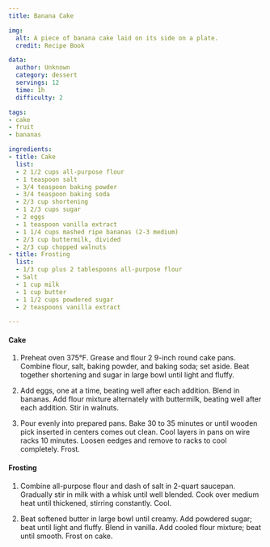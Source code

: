 ```yaml
---
title: Banana Cake

img:
  alt: A piece of banana cake laid on its side on a plate.
  credit: Recipe Book

data:
  author: Unknown
  category: dessert
  servings: 12
  time: 1h
  difficulty: 2

tags:
- cake
- fruit
- bananas

ingredients:
- title: Cake
  list:
  - 2 1/2 cups all-purpose flour
  - 1 teaspoon salt
  - 3/4 teaspoon baking powder
  - 3/4 teaspoon baking soda
  - 2/3 cup shortening
  - 1 2/3 cups sugar
  - 2 eggs
  - 1 teaspoon vanilla extract
  - 1 1/4 cups mashed ripe bananas (2-3 medium)
  - 2/3 cup buttermilk, divided
  - 2/3 cup chopped walnuts
- title: Frosting
  list:
  - 1/3 cup plus 2 tablespoons all-purpose flour
  - Salt
  - 1 cup milk
  - 1 cup butter
  - 1 1/2 cups powdered sugar
  - 2 teaspoons vanilla extract

---
```


#### Cake

1. Preheat oven 375°F. Grease and flour 2 9-inch round cake pans. Combine flour, salt, baking powder, and baking soda; set aside. Beat together shortening and sugar in large bowl until light and fluffy.

2. Add eggs, one at a time, beating well after each addition. Blend in bananas. Add flour mixture alternately with buttermilk, beating well after each addition. Stir in walnuts. 

3. Pour evenly into prepared pans. Bake 30 to 35 minutes or until wooden pick inserted in centers comes out clean. Cool layers in pans on wire racks 10 minutes. Loosen eedges and remove to racks to cool completely. Frost.

#### Frosting

1. Combine all-purpose flour and dash of salt in 2-quart saucepan. Gradually stir in milk with a whisk until well blended. Cook over medium heat until thickened, stirring constantly. Cool.

2. Beat softened butter in large bowl until creamy. Add powdered sugar; beat until light and fluffy. Blend in vanilla. Add cooled flour mixture; beat until smooth. Frost on cake.